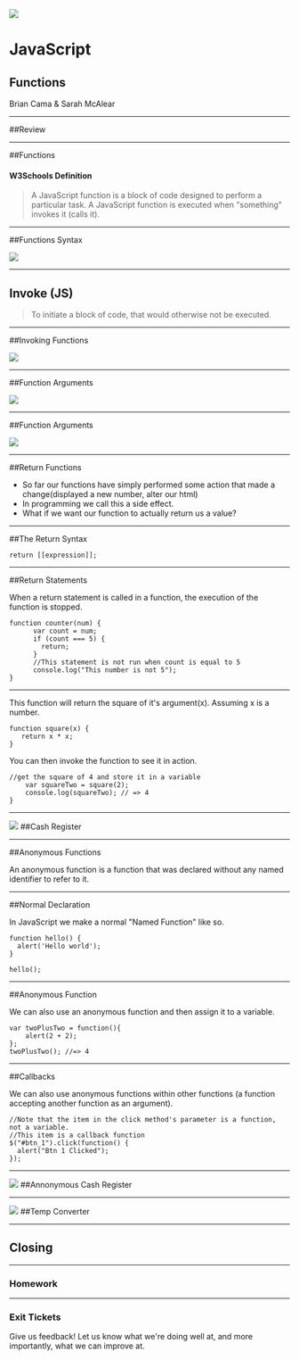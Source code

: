 <img src="img/ga-logo.png" style="border:none; background: transparent; box-shadow:none;" />

# JavaScript

## Functions

Brian Cama & Sarah McAlear

---


##Review

---

##Functions

#### W3Schools Definition

> A JavaScript function is a block of code designed to perform a
> particular task. A JavaScript function is executed when "something"
> invokes it (calls it).

----

##Functions Syntax

![](img/functions_syntax.png)

----

## Invoke (JS)

> To initiate a block of code, that would otherwise not be executed.

----

##Invoking Functions

![](img/function_calls.png)

----

##Function Arguments

![](img/argument_syntax.png)

----


##Function Arguments



![](img/function_call_argument.png)

----

##Return Functions

* <!--- .element: class="fragment" data-fragment-index="1" -->So far our functions have simply performed some action that made a change(displayed a new number, alter our html)
* <!--- .element: class="fragment" data-fragment-index="2" -->In programming we call this a side effect.
* <!--- .element: class="fragment" data-fragment-index="3" -->What if we want our function to actually return us a value?

----

##The Return Syntax

<pre><code data-trim class="javascript">return [[expression]];</code></pre>

----

##Return Statements

When a return statement is called in a function, the execution of the function is stopped. 
<pre><code data-trim class="javascript">function counter(num) {
      var count = num;
      if (count === 5) {          
        return;
      }
      //This statement is not run when count is equal to 5
      console.log("This number is not 5");
}</code></pre>

----

This function will return the square of it's argument(x). Assuming x is a number.

<pre><code data-trim class="javascript">function square(x) {
   return x * x;
}</code></pre>

You can then invoke the function to see it in action.

<pre><code data-trim class="javascript">//get the square of 4 and store it in a variable
	var squareTwo = square(2);
	console.log(squareTwo); // => 4
}</code></pre>

----

![](img/code_along.png)
##Cash Register

---


##Anonymous Functions

An anonymous function is a function that was declared without any named identifier to refer to it.

----

##Normal Declaration

In JavaScript we make a normal "Named Function" like so.
<pre><code>function hello() {
  alert('Hello world');
}

hello();</code></pre>

----

##Anonymous Function

We can also use an anonymous function and then assign it to a variable. 

<pre><code>var twoPlusTwo = function(){
    alert(2 + 2);
};
twoPlusTwo(); //=> 4</code></pre>

----

##Callbacks

We can also use anonymous functions within other functions (a function accepting another function as an argument).

<pre><code>//Note that the item in the click method's parameter is a function, not a variable.​
​//This item is a callback function
$("#btn_1").click(function() {
  alert("Btn 1 Clicked");
});</code></pre>

----

![](img/code_along.png)
##Annonymous Cash Register

---

![](img/exercise_icon_md.png)
##Temp Converter

---

## Closing

----

### Homework

----

### Exit Tickets

Give us feedback! Let us know what we're doing well at, and more
importantly, what we can improve at.
